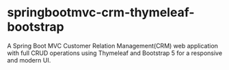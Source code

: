 # springbootmvc-crm-thymeleaf-bootstrap
A Spring Boot MVC Customer Relation Management(CRM) web application with full CRUD operations using Thymeleaf and Bootstrap 5 for a responsive and modern UI.
